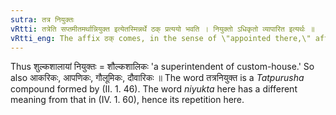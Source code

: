```yaml
---
sutra: तत्र नियुक्तः
vRtti: तत्रेति सप्तमीतमर्थान्नियुक्त इत्येतस्मिन्नर्थे ठक् प्रत्ययो भवति । नियुक्तो ऽधिकृतो व्यापारित इत्यर्थः ॥
vRtti_eng: The affix ठक् comes, in the sense of \"appointed there,\" after a word in the seventh case (_tatra_) in construction.
---
```

Thus शुल्कशालायां नियुक्तः = शौल्कशालिकः 'a superintendent of custom-house.' So also आकरिकः, आपणिकः, गौलूमिकः, दौवारिकः ॥ The word तत्रनियुक्त is a _Tatpurusha_ compound formed by (II. 1. 46). The word _niyukta_ here has a different meaning from that in (IV. 1. 60), hence its repetition here.
